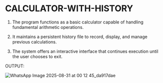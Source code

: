 # CALCULATOR-WITH-HISTORY
1. The program functions as a basic calculator capable of handling fundamental arithmetic operations.  

2. It maintains a persistent history file to record, display, and manage previous calculations.  

3. The system offers an interactive interface that continues execution until the user chooses to exit.


OUTPUT:

![WhatsApp Image 2025-08-31 at 00 12 45_da917dae](https://github.com/user-attachments/assets/47a1846c-7015-404a-9669-5f65c4d88c35)
